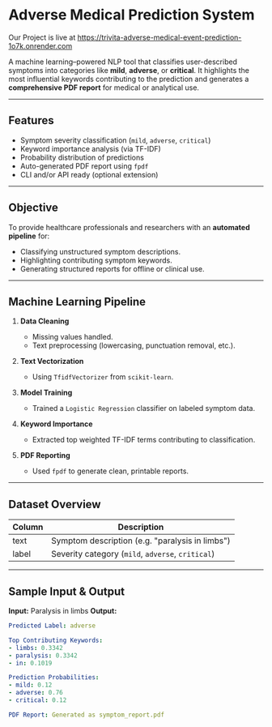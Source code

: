 #  Adverse Medical Prediction System


Our Project is live at https://trivita-adverse-medical-event-prediction-1o7k.onrender.com

A machine learning–powered NLP tool that classifies user-described symptoms into categories like **mild**, **adverse**, or **critical**. It highlights the most influential keywords contributing to the prediction and generates a **comprehensive PDF report** for medical or analytical use.

---

##  Features

- Symptom severity classification (`mild`, `adverse`, `critical`)
- Keyword importance analysis (via TF-IDF)
- Probability distribution of predictions
- Auto-generated PDF report using `fpdf`
- CLI and/or API ready (optional extension)

---

##  Objective

To provide healthcare professionals and researchers with an **automated pipeline** for:

- Classifying unstructured symptom descriptions.
- Highlighting contributing symptom keywords.
- Generating structured reports for offline or clinical use.

---

##  Machine Learning Pipeline

1. **Data Cleaning**  
   - Missing values handled.
   - Text preprocessing (lowercasing, punctuation removal, etc.).

2. **Text Vectorization**  
   - Using `TfidfVectorizer` from `scikit-learn`.

3. **Model Training**  
   - Trained a `Logistic Regression` classifier on labeled symptom data.

4. **Keyword Importance**  
   - Extracted top weighted TF-IDF terms contributing to classification.

5. **PDF Reporting**  
   - Used `fpdf` to generate clean, printable reports.

---

## Dataset Overview

| Column | Description                     |
|--------|---------------------------------|
| text   | Symptom description (e.g. "paralysis in limbs") |
| label  | Severity category (`mild`, `adverse`, `critical`) |

---

## Sample Input & Output

**Input:**
Paralysis in limbs
**Output:**
```yaml
Predicted Label: adverse

Top Contributing Keywords:
- limbs: 0.3342
- paralysis: 0.3342
- in: 0.1019

Prediction Probabilities:
- mild: 0.12
- adverse: 0.76
- critical: 0.12

PDF Report: Generated as symptom_report.pdf
